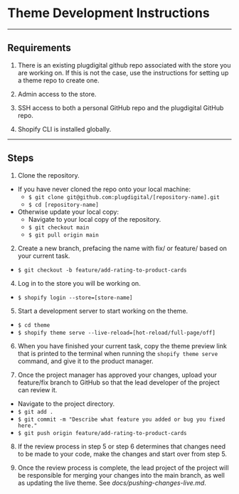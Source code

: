 
# Theme Development Instructions

---

## Requirements

1. There is an existing plugdigital github repo associated with the store you are working on. If this is not the case, use the instructions for setting up a theme repo to create one.

2. Admin access to the store.

3. SSH access to both a personal GitHub repo and the plugdigital GitHub repo.

4. Shopify CLI is installed globally.


---

## Steps

1. Clone the repository.
  - If you have never cloned the repo onto your local machine:
    - `$ git clone git@github.com:plugdigital/[repository-name].git`
    - `$ cd [repository-name]`
  - Otherwise update your local copy:
    - Navigate to your local copy of the repository.
    - `$ git checkout main`
    - `$ git pull origin main`


2. Create a new branch, prefacing the name with fix/ or feature/ based on your current task.
  - `$ git checkout -b feature/add-rating-to-product-cards`


4. Log in to the store you will be working on.
  - `$ shopify login --store=[store-name]`


5. Start a development server to start working on the theme.
  - `$ cd theme`
  - `$ shopify theme serve --live-reload=[hot-reload/full-page/off]`


6. When you have finished your current task, copy the theme preview link that is printed to the terminal when running the `shopify theme serve` command, and give it to the product manager.


7. Once the project manager has approved your changes, upload your feature/fix branch to GitHub so that the lead developer of the project can review it.
  - Navigate to the project directory.
  - `$ git add .`
  - `$ git commit -m "Describe what feature you added or bug you fixed here."`
  - `$ git push origin feature/add-rating-to-product-cards`


8. If the review process in step 5 or step 6 determines that changes need to be made to your code, make the changes and start over from step 5.


9. Once the review process is complete, the lead project of the project will be responsible for merging your changes into the main branch, as well as updating the live theme. See *docs/pushing-changes-live.md*.
